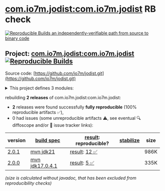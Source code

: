 [com.io7m.jodist:com.io7m.jodist](https://central.sonatype.com/artifact/com.io7m.jodist/com.io7m.jodist/versions) RB check
=======

[![Reproducible Builds](https://reproducible-builds.org/images/logos/rb.svg) an independently-verifiable path from source to binary code](https://reproducible-builds.org/)

## Project: [com.io7m.jodist:com.io7m.jodist](https://central.sonatype.com/artifact/com.io7m.jodist/com.io7m.jodist/versions) [![Reproducible Builds](https://img.shields.io/endpoint?url=https://raw.githubusercontent.com/jvm-repo-rebuild/reproducible-central/master/content/com/io7m/jodist/badge.json)](https://github.com/jvm-repo-rebuild/reproducible-central/blob/master/content/com/io7m/jodist/README.md)

Source code: [https://github.com/io7m/jodist.git](https://github.com/io7m/jodist.git)

<details><summary>This project defines 3 modules:</summary>

* [com.io7m.jodist:com.io7m.jodist](https://central.sonatype.com/artifact/com.io7m.jodist/com.io7m.jodist/overview)
* [com.io7m.jodist:com.io7m.jodist.core](https://central.sonatype.com/artifact/com.io7m.jodist/com.io7m.jodist.core/overview)
* [com.io7m.jodist:com.io7m.jodist.tests](https://central.sonatype.com/artifact/com.io7m.jodist/com.io7m.jodist.tests/overview)
</details>

rebuilding **2 releases** of com.io7m.jodist:com.io7m.jodist:
- **2** releases were found successfully **fully reproducible** (100% reproducible artifacts :white_check_mark:),
- 0 had issues (some unreproducible artifacts :warning:, see eventual :mag: diffoscope and/or :memo: issue tracker links):

| version | [build spec](/BUILDSPEC.md) | [result](https://reproducible-builds.org/docs/jvm/): reproducible? | [stabilize](https://github.com/google/oss-rebuild/blob/main/cmd/stabilize/README.md) | size |
| -- | --------- | ------ | ------ | -- |
| [2.0.1](https://central.sonatype.com/artifact/com.io7m.jodist/com.io7m.jodist/2.0.1/pom) | [mvn jdk21](com.io7m.jodist-2.0.1.buildspec) | [result](com.io7m.jodist-2.0.1.buildinfo): [12 :white_check_mark: ](com.io7m.jodist-2.0.1.buildcompare) | | 986K |
| [2.0.0](https://central.sonatype.com/artifact/com.io7m.jodist/com.io7m.jodist/2.0.0/pom) | [mvn jdk17.0.4.1](com.io7m.jodist-2.0.0.buildspec) | [result](com.io7m.jodist-2.0.0.buildinfo): [5 :white_check_mark: ](com.io7m.jodist-2.0.0.buildcompare) | | 335K |

<i>(size is calculated without javadoc, that has been excluded from reproducibility checks)</i>
